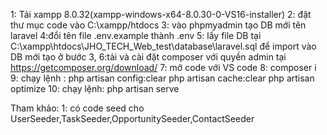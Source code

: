 1: Tải xampp 8.0.32(xampp-windows-x64-8.0.30-0-VS16-installer)
2: đặt thư mục code vào C:\xampp/htdocs
3: vào phpmyadmin tạo DB mới tên laravel
4:đổi tên file .env.example thành .env
5: lấy file DB tại C:\xampp\htdocs\JHO_TECH_Web_test\database\laravel.sql để import vào DB mới tạo ở bước 3,
6:tải và cài đặt composer với quyền admin tại https://getcomposer.org/download/
7: mở code với VS code
8: composer i
9: chạy lệnh :  php artisan config:clear
                php artisan cache:clear
                php artisan optimize
10: chạy lệnh: php artisan serve


Tham khảo:
1: có code seed cho UserSeeder,TaskSeeder,OpportunitySeeder,ContactSeeder
